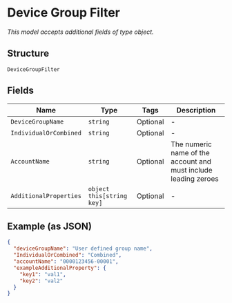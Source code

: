 
# Device Group Filter

*This model accepts additional fields of type object.*

## Structure

`DeviceGroupFilter`

## Fields

| Name | Type | Tags | Description |
|  --- | --- | --- | --- |
| `DeviceGroupName` | `string` | Optional | - |
| `IndividualOrCombined` | `string` | Optional | - |
| `AccountName` | `string` | Optional | The numeric name of the account and must include leading zeroes |
| `AdditionalProperties` | `object this[string key]` | Optional | - |

## Example (as JSON)

```json
{
  "deviceGroupName": "User defined group name",
  "IndividualOrCombined": "Combined",
  "accountName": "0000123456-00001",
  "exampleAdditionalProperty": {
    "key1": "val1",
    "key2": "val2"
  }
}
```

